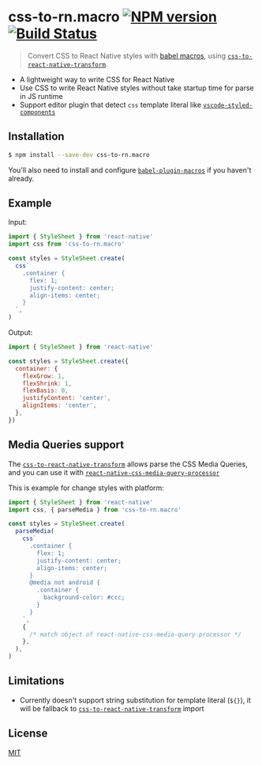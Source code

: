 # css-to-rn.macro [![NPM version](http://img.shields.io/npm/v/css-to-rn.macro.svg?style=flat)](https://www.npmjs.com/package/css-to-rn.macro) [![Build Status](https://travis-ci.org/jhen0409/css-to-rn.macro.svg?branch=master)](https://travis-ci.org/jhen0409/css-to-rn.macro)

> Convert CSS to React Native styles with [babel macros](https://github.com/kentcdodds/babel-plugin-macros), using [`css-to-react-native-transform`](https://github.com/kristerkari/css-to-react-native-transform).

- A lightweight way to write CSS for React Native
- Use CSS to write React Native styles without take startup time for parse in JS runtime
- Support editor plugin that detect `css` template literal like [`vscode-styled-components`](https://github.com/styled-components/vscode-styled-components)

## Installation

```bash
$ npm install --save-dev css-to-rn.macro
```

You'll also need to install and configure [`babel-plugin-macros`](https://github.com/kentcdodds/babel-plugin-macros) if you haven't already.

## Example

Input:

```js
import { StyleSheet } from 'react-native'
import css from 'css-to-rn.macro'

const styles = StyleSheet.create(
  css`
    .container {
      flex: 1;
      justify-content: center;
      align-items: center;
    }
  `,
)
```

Output:

```js
import { StyleSheet } from 'react-native'

const styles = StyleSheet.create({
  container: {
    flexGrow: 1,
    flexShrink: 1,
    flexBasis: 0,
    justifyContent: 'center',
    alignItems: 'center',
  },
})
```

## Media Queries support

The [`css-to-react-native-transform`](https://github.com/kristerkari/css-to-react-native-transform) allows parse the CSS Media Queries, and you can use it with [`react-native-css-media-query-processor`](https://github.com/kristerkari/react-native-css-media-query-processor)

This is example for change styles with platform:

```js
import { StyleSheet } from 'react-native'
import css, { parseMedia } from 'css-to-rn.macro'

const styles = StyleSheet.create(
  parseMedia(
    css`
      .container {
        flex: 1;
        justify-content: center;
        align-items: center;
      }
      @media not android {
        .container {
          background-color: #ccc;
        }
      }
    `,
    {
      /* match object of react-native-css-media-query-processor */
    },
  ),
)
```

## Limitations

- Currently doesn't support string substitution for template literal (`${}`), it will be fallback to [`css-to-react-native-transform`](https://github.com/kristerkari/css-to-react-native-transform) import

## License

[MIT](LICENSE.md)
